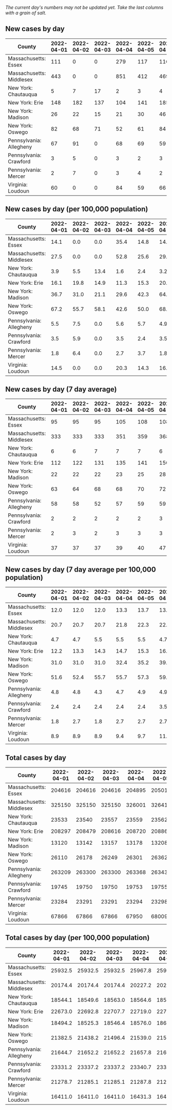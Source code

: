 _The current day's numbers may not be updated yet. Take the last columns with a grain of salt._
## New cases by day

| County | 2022-04-01 | 2022-04-02 | 2022-04-03 | 2022-04-04 | 2022-04-05 | 2022-04-06 | 2022-04-07 |
| --- | --- | --- | --- | --- | --- | --- | --- |
| Massachusetts: Essex | 111 | 0 | 0 | 279 | 117 | 116 | 156 |
| Massachusetts: Middlesex | 443 | 0 | 0 | 851 | 412 | 469 | 518 |
| New York: Chautauqua | 5 | 7 | 17 | 2 | 3 | 4 | 8 |
| New York: Erie | 148 | 182 | 137 | 104 | 141 | 185 | 222 |
| New York: Madison | 26 | 22 | 15 | 21 | 30 | 46 | 38 |
| New York: Oswego | 82 | 68 | 71 | 52 | 61 | 84 | 116 |
| Pennsylvania: Allegheny | 67 | 91 | 0 | 68 | 69 | 59 | 121 |
| Pennsylvania: Crawford | 3 | 5 | 0 | 3 | 2 | 3 | 3 |
| Pennsylvania: Mercer | 2 | 7 | 0 | 3 | 4 | 2 | 6 |
| Virginia: Loudoun | 60 | 0 | 0 | 84 | 59 | 66 | 49 |

## New cases by day (per 100,000 population)

| County | 2022-04-01 | 2022-04-02 | 2022-04-03 | 2022-04-04 | 2022-04-05 | 2022-04-06 | 2022-04-07 |
| --- | --- | --- | --- | --- | --- | --- | --- |
| Massachusetts: Essex | 14.1 | 0.0 | 0.0 | 35.4 | 14.8 | 14.7 | 19.8 |
| Massachusetts: Middlesex | 27.5 | 0.0 | 0.0 | 52.8 | 25.6 | 29.1 | 32.1 |
| New York: Chautauqua | 3.9 | 5.5 | 13.4 | 1.6 | 2.4 | 3.2 | 6.3 |
| New York: Erie | 16.1 | 19.8 | 14.9 | 11.3 | 15.3 | 20.1 | 24.2 |
| New York: Madison | 36.7 | 31.0 | 21.1 | 29.6 | 42.3 | 64.8 | 53.6 |
| New York: Oswego | 67.2 | 55.7 | 58.1 | 42.6 | 50.0 | 68.8 | 95.0 |
| Pennsylvania: Allegheny | 5.5 | 7.5 | 0.0 | 5.6 | 5.7 | 4.9 | 10.0 |
| Pennsylvania: Crawford | 3.5 | 5.9 | 0.0 | 3.5 | 2.4 | 3.5 | 3.5 |
| Pennsylvania: Mercer | 1.8 | 6.4 | 0.0 | 2.7 | 3.7 | 1.8 | 5.5 |
| Virginia: Loudoun | 14.5 | 0.0 | 0.0 | 20.3 | 14.3 | 16.0 | 11.8 |

## New cases by day (7 day average)

| County | 2022-04-01 | 2022-04-02 | 2022-04-03 | 2022-04-04 | 2022-04-05 | 2022-04-06 | 2022-04-07 |
| --- | --- | --- | --- | --- | --- | --- | --- |
| Massachusetts: Essex | 95 | 95 | 95 | 105 | 108 | 108 | 111 |
| Massachusetts: Middlesex | 333 | 333 | 333 | 351 | 359 | 368 | 385 |
| New York: Chautauqua | 6 | 6 | 7 | 7 | 7 | 6 | 7 |
| New York: Erie | 112 | 122 | 131 | 135 | 141 | 150 | 160 |
| New York: Madison | 22 | 22 | 22 | 23 | 25 | 28 | 28 |
| New York: Oswego | 63 | 64 | 68 | 68 | 70 | 72 | 76 |
| Pennsylvania: Allegheny | 58 | 58 | 52 | 57 | 59 | 59 | 68 |
| Pennsylvania: Crawford | 2 | 2 | 2 | 2 | 2 | 3 | 3 |
| Pennsylvania: Mercer | 2 | 3 | 2 | 3 | 3 | 3 | 3 |
| Virginia: Loudoun | 37 | 37 | 37 | 39 | 40 | 47 | 45 |

## New cases by day (7 day average per 100,000 population)

| County | 2022-04-01 | 2022-04-02 | 2022-04-03 | 2022-04-04 | 2022-04-05 | 2022-04-06 | 2022-04-07 |
| --- | --- | --- | --- | --- | --- | --- | --- |
| Massachusetts: Essex | 12.0 | 12.0 | 12.0 | 13.3 | 13.7 | 13.7 | 14.1 |
| Massachusetts: Middlesex | 20.7 | 20.7 | 20.7 | 21.8 | 22.3 | 22.8 | 23.9 |
| New York: Chautauqua | 4.7 | 4.7 | 5.5 | 5.5 | 5.5 | 4.7 | 5.5 |
| New York: Erie | 12.2 | 13.3 | 14.3 | 14.7 | 15.3 | 16.3 | 17.4 |
| New York: Madison | 31.0 | 31.0 | 31.0 | 32.4 | 35.2 | 39.5 | 39.5 |
| New York: Oswego | 51.6 | 52.4 | 55.7 | 55.7 | 57.3 | 59.0 | 62.2 |
| Pennsylvania: Allegheny | 4.8 | 4.8 | 4.3 | 4.7 | 4.9 | 4.9 | 5.6 |
| Pennsylvania: Crawford | 2.4 | 2.4 | 2.4 | 2.4 | 2.4 | 3.5 | 3.5 |
| Pennsylvania: Mercer | 1.8 | 2.7 | 1.8 | 2.7 | 2.7 | 2.7 | 2.7 |
| Virginia: Loudoun | 8.9 | 8.9 | 8.9 | 9.4 | 9.7 | 11.4 | 10.9 |

## Total cases by day

| County | 2022-04-01 | 2022-04-02 | 2022-04-03 | 2022-04-04 | 2022-04-05 | 2022-04-06 | 2022-04-07 |
| --- | --- | --- | --- | --- | --- | --- | --- |
| Massachusetts: Essex | 204616 | 204616 | 204616 | 204895 | 205012 | 205128 | 205284 |
| Massachusetts: Middlesex | 325150 | 325150 | 325150 | 326001 | 326413 | 326882 | 327400 |
| New York: Chautauqua | 23533 | 23540 | 23557 | 23559 | 23562 | 23566 | 23574 |
| New York: Erie | 208297 | 208479 | 208616 | 208720 | 208861 | 209046 | 209268 |
| New York: Madison | 13120 | 13142 | 13157 | 13178 | 13208 | 13254 | 13292 |
| New York: Oswego | 26110 | 26178 | 26249 | 26301 | 26362 | 26446 | 26562 |
| Pennsylvania: Allegheny | 263209 | 263300 | 263300 | 263368 | 263437 | 263496 | 263617 |
| Pennsylvania: Crawford | 19745 | 19750 | 19750 | 19753 | 19755 | 19758 | 19761 |
| Pennsylvania: Mercer | 23284 | 23291 | 23291 | 23294 | 23298 | 23300 | 23306 |
| Virginia: Loudoun | 67866 | 67866 | 67866 | 67950 | 68009 | 68075 | 68124 |

## Total cases by day (per 100,000 population)

| County | 2022-04-01 | 2022-04-02 | 2022-04-03 | 2022-04-04 | 2022-04-05 | 2022-04-06 | 2022-04-07 |
| --- | --- | --- | --- | --- | --- | --- | --- |
| Massachusetts: Essex | 25932.5 | 25932.5 | 25932.5 | 25967.8 | 25982.7 | 25997.4 | 26017.1 |
| Massachusetts: Middlesex | 20174.4 | 20174.4 | 20174.4 | 20227.2 | 20252.7 | 20281.8 | 20314.0 |
| New York: Chautauqua | 18544.1 | 18549.6 | 18563.0 | 18564.6 | 18566.9 | 18570.1 | 18576.4 |
| New York: Erie | 22673.0 | 22692.8 | 22707.7 | 22719.0 | 22734.4 | 22754.5 | 22778.7 |
| New York: Madison | 18494.2 | 18525.3 | 18546.4 | 18576.0 | 18618.3 | 18683.1 | 18736.7 |
| New York: Oswego | 21382.5 | 21438.2 | 21496.4 | 21539.0 | 21588.9 | 21657.7 | 21752.7 |
| Pennsylvania: Allegheny | 21644.7 | 21652.2 | 21652.2 | 21657.8 | 21663.4 | 21668.3 | 21678.2 |
| Pennsylvania: Crawford | 23331.2 | 23337.2 | 23337.2 | 23340.7 | 23343.1 | 23346.6 | 23350.2 |
| Pennsylvania: Mercer | 21278.7 | 21285.1 | 21285.1 | 21287.8 | 21291.5 | 21293.3 | 21298.8 |
| Virginia: Loudoun | 16411.0 | 16411.0 | 16411.0 | 16431.3 | 16445.6 | 16461.6 | 16473.4 |
